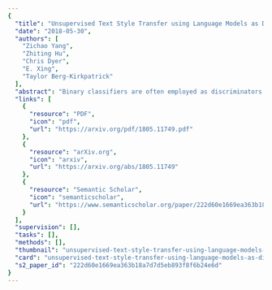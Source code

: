 ```yaml
---
{
  "title": "Unsupervised Text Style Transfer using Language Models as Discriminators",
  "date": "2018-05-30",
  "authors": [
    "Zichao Yang",
    "Zhiting Hu",
    "Chris Dyer",
    "E. Xing",
    "Taylor Berg-Kirkpatrick"
  ],
  "abstract": "Binary classifiers are often employed as discriminators in GAN-based unsupervised style transfer systems to ensure that transferred sentences are similar to sentences in the target domain. One difficulty with this approach is that the error signal provided by the discriminator can be unstable and is sometimes insufficient to train the generator to produce fluent language. In this paper, we propose a new technique that uses a target domain language model as the discriminator, providing richer and more stable token-level feedback during the learning process. We train the generator to minimize the negative log likelihood (NLL) of generated sentences, evaluated by the language model. By using a continuous approximation of discrete sampling under the generator, our model can be trained using back-propagation in an end- to-end fashion. Moreover, our empirical results show that when using a language model as a structured discriminator, it is possible to forgo adversarial steps during training, making the process more stable. We compare our model with previous work using convolutional neural networks (CNNs) as discriminators and show that our approach leads to improved performance on three tasks: word substitution decipherment, sentiment modification, and related language translation.",
  "links": [
    {
      "resource": "PDF",
      "icon": "pdf",
      "url": "https://arxiv.org/pdf/1805.11749.pdf"
    },
    {
      "resource": "arXiv.org",
      "icon": "arxiv",
      "url": "https://arxiv.org/abs/1805.11749"
    },
    {
      "resource": "Semantic Scholar",
      "icon": "semanticscholar",
      "url": "https://www.semanticscholar.org/paper/222d60e1669ea363b18a7d7d5eb893f8f6b24e6d"
    }
  ],
  "supervision": [],
  "tasks": [],
  "methods": [],
  "thumbnail": "unsupervised-text-style-transfer-using-language-models-as-discriminators-thumb.jpg",
  "card": "unsupervised-text-style-transfer-using-language-models-as-discriminators-card.jpg",
  "s2_paper_id": "222d60e1669ea363b18a7d7d5eb893f8f6b24e6d"
}
---
```


